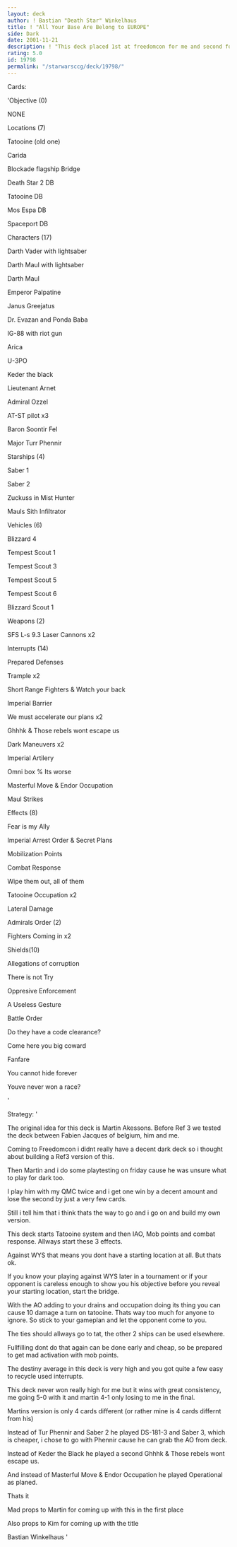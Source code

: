 ```yaml
---
layout: deck
author: ! Bastian "Death Star" Winkelhaus
title: ! "All Your Base Are Belong to EUROPE"
side: Dark
date: 2001-11-21
description: ! "This deck placed 1st at freedomcon for me and second for Martin Akesson with only slight modifications.Original idea from Martin but he told me to post it, his version will be included as we dont want to double post."
rating: 5.0
id: 19798
permalink: "/starwarsccg/deck/19798/"
---
```

Cards: 

'Objective (0)

NONE


Locations (7)

Tatooine (old one)

Carida

Blockade flagship  Bridge

Death Star 2  DB

Tatooine  DB

Mos Espa  DB

Spaceport DB


Characters (17)

Darth Vader with lightsaber

Darth Maul with lightsaber

Darth Maul

Emperor Palpatine

Janus Greejatus

Dr. Evazan and Ponda Baba

IG-88 with riot gun

Arica

U-3PO

Keder the black

Lieutenant Arnet

Admiral Ozzel

AT-ST pilot x3

Baron Soontir Fel

Major Turr Phennir


Starships (4)

Saber 1

Saber 2

Zuckuss in Mist Hunter

Mauls Sith Infiltrator


Vehicles (6)

Blizzard 4

Tempest Scout 1

Tempest Scout 3

Tempest Scout 5

Tempest Scout 6

Blizzard Scout 1


Weapons (2)

SFS L-s 9.3 Laser Cannons x2


Interrupts (14)

Prepared Defenses

Trample x2

Short Range Fighters & Watch your back

Imperial Barrier

We must accelerate our plans x2

Ghhhk & Those rebels wont escape us

Dark Maneuvers x2

Imperial Artilery

Omni box % Its worse

Masterful Move & Endor Occupation

Maul Strikes


Effects (8)

Fear is my Ally

Imperial Arrest Order & Secret Plans

Mobilization Points

Combat Response 

Wipe them out, all of them 

Tatooine Occupation x2

Lateral Damage


Admirals Order (2)

Fighters Coming in x2


Shields(10)

Allegations of corruption

There is not Try

Oppresive Enforcement

A Useless Gesture

Battle Order

Do they have a code clearance?

Come here you big coward

Fanfare

You cannot hide forever

Youve never won a race?

'

Strategy: '

The original idea for this deck is Martin Akessons. Before Ref 3 we tested the deck between Fabien Jacques of belgium, him and me.


Coming to Freedomcon i didnt really have a decent dark deck so i thought about building a Ref3 version of this.

Then Martin and i do some playtesting on friday cause he was unsure what to play for dark too. 

I play him with my QMC twice and i get one win by a decent amount and lose the second by just a very few cards.

Still i tell him that i think thats the way to go and i go on and build my own version. 


This deck starts Tatooine system and then IAO, Mob points and combat response. Allways start these 3 effects.

Against WYS that means you dont have a starting location at all. But thats ok.

If you know your playing against WYS later in a tournament or if your opponent is careless enough to show you his objective before you reveal your starting location, start the bridge.


With the AO adding to your drains and occupation doing its thing you can cause 10 damage a turn on tatooine. Thats way too much for anyone to ignore. So stick to your gameplan and let the opponent come to you.

The ties should allways go to tat, the other 2 ships can be used elsewhere.

Fullfilling dont do that again can be done early and cheap, so be prepared to get mad activation with mob points. 

The destiny average in this deck is very high and you got quite a few easy to recycle used interrupts.


This deck never won really high for me but it wins with great consistency, me going 5-0 with it and martin 4-1 only losing to me in the final.


Martins version is only 4 cards different (or rather mine is 4 cards differnt from his) 

Instead of Tur Phennir and Saber 2 he played DS-181-3 and Saber 3, which is cheaper, i chose to go with Phennir cause he can grab the AO from deck.

Instead of Keder the Black he played a second Ghhhk & Those rebels wont escape us.

And instead of Masterful Move & Endor Occupation he played Operational as planed.




Thats it

Mad props to Martin for coming up with this in the first place

Also props to Kim for coming up with the title


Bastian Winkelhaus   '
